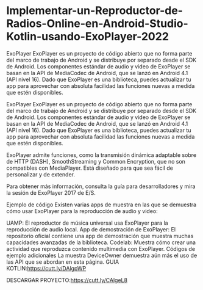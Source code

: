 # Implementar-un-Reproductor-de-Radios-Online-en-Android-Studio-Kotlin-usando-ExoPlayer-2022
ExoPlayer ExoPlayer es un proyecto de código abierto que no forma parte del marco de trabajo de Android y se distribuye por separado desde el SDK de Android. Los componentes estándar de audio y video de ExoPlayer se basan en la API de MediaCodec de Android, que se lanzó en Android 4.1 (API nivel 16). Dado que ExoPlayer es una biblioteca, puedes actualizar tu app para aprovechar con absoluta facilidad las funciones nuevas a medida que estén disponibles.

ExoPlayer ExoPlayer es un proyecto de código abierto que no forma parte del marco de trabajo de Android y se distribuye por separado desde el SDK de Android. Los componentes estándar de audio y video de ExoPlayer se basan en la API de MediaCodec de Android, que se lanzó en Android 4.1 (API nivel 16). Dado que ExoPlayer es una biblioteca, puedes actualizar tu app para aprovechar con absoluta facilidad las funciones nuevas a medida que estén disponibles.

ExoPlayer admite funciones, como la transmisión dinámica adaptable sobre de HTTP (DASH), SmoothStreaming y Common Encryption, que no son compatibles con MediaPlayer. Está diseñado para que sea fácil de personalizar y de extender.

Para obtener más información, consulta la guía para desarrolladores y mira la sesión de ExoPlayer 2017 de E/S.

Ejemplo de código Existen varias apps de muestra en las que se demuestra cómo usar ExoPlayer para la reproducción de audio y video:

UAMP: El reproductor de música universal usa ExoPlayer para la reproducción de audio local. App de demostración de ExoPlayer: El repositorio oficial contiene una app de demostración que muestra muchas capacidades avanzadas de la biblioteca. Codelab: Muestra cómo crear una actividad que reproduzca contenido multimedia con ExoPlayer. Códigos de ejemplo adicionales La muestra DeviceOwner demuestra aún más el uso de las API que se abordan en esta página.
GUIA KOTLIN:https://cutt.ly/DAlgpWP

DESCARGAR PROYECTO:https://cutt.ly/CAlgeL8

